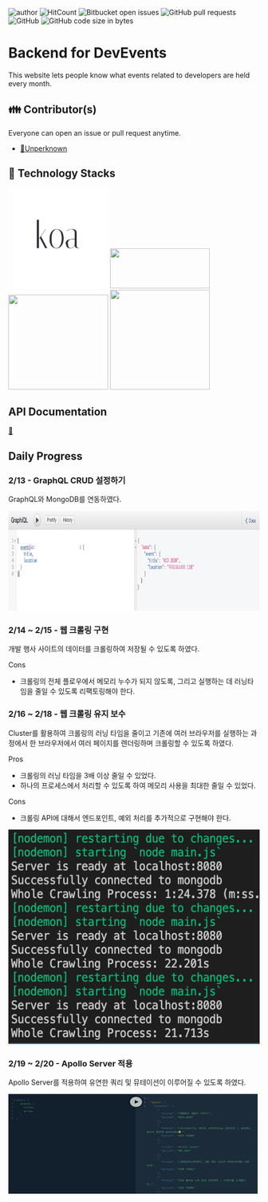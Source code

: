![author](https://img.shields.io/badge/author-Unperknown-lightgrey.svg)
![HitCount](http://hits.dwyl.io/Unperknown/DevEvents-Backend.svg)
![Bitbucket open issues](https://img.shields.io/github/issues/Unperknown/DevEvents-Backend)
![GitHub pull requests](https://img.shields.io/github/issues-pr/Unperknown/DevEvents-Backend)
![GitHub](https://img.shields.io/github/license/Unperknown/DevEvents)
![GitHub code size in bytes](https://img.shields.io/github/languages/code-size/Unperknown/DevEvents-Backend)

# Backend for DevEvents

This website lets people know what events related to developers are held every month.

## 👪 Contributor(s)

Everyone can open an issue or pull request anytime.

- [🔗Unperknown](https://github.com/Unperknown)

## 🔑 Technology Stacks

<img src="https://raw.githubusercontent.com/koajs/koa/HEAD/docs/logo.png" width="200" height="200" />
<img src="https://www.nginx.com/wp-content/uploads/2018/08/NGINX-logo-rgb-large.png" width="200" height="80" />
<img src="https://www.docker.com/sites/default/files/d8/2019-07/vertical-logo-monochromatic.png" width="200" height="190">
<img src="https://upload.wikimedia.org/wikipedia/commons/thumb/1/17/GraphQL_Logo.svg/1024px-GraphQL_Logo.svg.png" width="200" height="200">

## API Documentation

[🔗]()

## Daily Progress

### 2/13 - GraphQL CRUD 설정하기

GraphQL와 MongoDB를 연동하였다.

<img src="docs/1.png" width="1000" height="200">

### 2/14 ~ 2/15 - 웹 크롤링 구현

개발 행사 사이트의 데이터를 크롤링하여 저장될 수 있도록 하였다.

Cons
- 크롤링의 전체 플로우에서 메모리 누수가 되지 않도록, 그리고 실행하는 데 러닝타임을 줄일 수 있도록 리팩토링해야 한다.

### 2/16 ~ 2/18 - 웹 크롤링 유지 보수

Cluster를 활용하여 크롤링의 러닝 타임을 줄이고 기존에 여러 브라우저를 실행하는 과정에서 한 브라우저에서 여러 페이지를 렌더링하며 크롤링할 수 있도록 하였다.

Pros
- 크롤링의 러닝 타임을 3배 이상 줄일 수 있었다.
- 하나의 프로세스에서 처리할 수 있도록 하여 메모리 사용을 최대한 줄일 수 있었다.

Cons
- 크롤링 API에 대해서 엔드포인트, 예외 처리를 추가적으로 구현해야 한다.

<img src="docs/2.png" width="550" height="430">

### 2/19 ~ 2/20 - Apollo Server 적용

Apollo Server를 적용하여 유연한 쿼리 및 뮤테이션이 이루어질 수 있도록 하였다.

<img src="docs/3.png" width="500" height="200">
